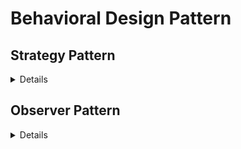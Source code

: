 ﻿# Behavioral Design Pattern
 ## Strategy Pattern
  
  <Details>

  A strategy Design Pattern is a behavioral design pattern that allows you to dynamically change the behavior of an object by encapsulating it into different strategies.

  This pattern enables an object to choose from multiple algorithms and behaviors at runtime, rather than statically choosing a single one.

  In simpler words, the Strategy Design Pattern provides a way to extract the behavior of an object into separate classes that can be swapped in and out at runtime.
  This enables the object to be more flexible and reusable, as different strategies can be easily added or modified in the future based on the requirement
  without changing the object's core code.

  ### Examples
  
  1. *Route planning* - Fastest route between source and destination in a particular location and here strategies can be defined by Car, by Bike, by Bus, by walking (which is faster in a city like Bangalore: joy:)
  2. *Sorting Algorithm* - Different sorting algorithms can be encapsulated into separate strategies and passed to an object that needs sorting.
  3. *Text formatting* - Different formatting strategies can be encapsulated into separate strategies and passed to an object that needs formatting.
  4. *Database access* - Different database access strategies can be encapsulated into separate strategies and passed to an object needing data from different sources.
  5. *Payment strategy* - Different payment methods can be encapsulated into separate strategies and passed to an object that needs to process payments.
  
  ### Componenents

  1. **Context** -  Object will delegate its behavior to the strategies. It will maintain a reference to strategy object.
  2. **Strategy Interface** - Define the behavior for all strategies.
  3. **Concrete Strategies** - Implement the Strategy interface. Each strategy encapsulates a specific behavior.

  </Details>

## Observer Pattern

  <Details>

  It is a design pattern that allows you to define a subscription mechanism to notify mutiple objects(subscribers)  about the event that are happening to the object they have subscribed.

  It defines a one-to-many dependency between objects so that when one object (the subject) changes state, all its dependents (observers) are notified and updated automatically.
  It primarily deals with the interaction and communication between objects, specifically focusing on how objects behave in response to changes in the state of other objects.

  ### Example
  
  1. Weather station is observed by various smart devices. The weather station maintains a list of registered devices. When there’s a change in weather conditions, the weather station notifies all devices about the update.
  2. Iphone product store is observed by a lot of people. Store maintains the list who wants to be notified , whenenever the product is availanle, its notifies all the person who have subscribed.

  ### use Case

  1. Use the Observer pattern when changes to the state of one object may require changing other objects, and the actual set of objects is unknown beforehand or changes dynamically.
  2. Use the pattern when some objects in your app must observe others, but only for a limited time or in specific cases.

  </Details>


